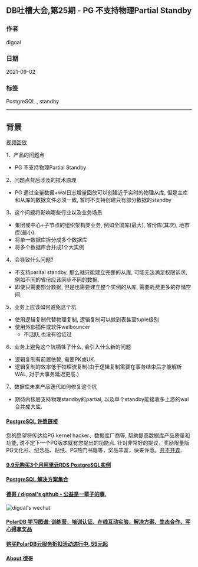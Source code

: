 ## DB吐槽大会,第25期 - PG 不支持物理Partial Standby  
  
### 作者  
digoal  
  
### 日期  
2021-09-02  
  
### 标签  
PostgreSQL , standby   
  
----  
  
## 背景  
[视频回放](https://www.bilibili.com/video/BV1jL4y1h763/)  
  
1、产品的问题点  
- PG 不支持物理Partial Standby  
  
2、问题点背后涉及的技术原理  
- PG 通过全量数据+wal日志增量回放可以创建近乎实时的物理从库, 但是主库和从库的数据文件必须一致, 暂时不支持创建只有部分数据的standby    
  
3、这个问题将影响哪些行业以及业务场景  
- 集团或中心+子节点的组织架构类业务, 例如全国库(最大), 省份库(其次), 地市库(最小).   
- 将单一数据库拆分成多个数据库  
- 将多个数据库合并成1个大实例  
  
4、会导致什么问题?  
- 不支持parital standby, 那么就只能建立完整的从库, 可能无法满足权限诉求, 例如不同的省份应该同步不同的数据.   
- 即使只需要部分数据, 但是也需要建立整个实例的从库, 需要耗费更多的存储空间.   
  
5、业务上应该如何避免这个坑  
- 使用逻辑复制代替物理复制, 逻辑复制可以做到表甚至tuple级别  
- 使用外部插件或软件walbouncer
    - 不活跃,也没有验证过
  
6、业务上避免这个坑牺牲了什么, 会引入什么新的问题  
- 逻辑复制有前置依赖, 需要PK或UK.  
- 逻辑复制的效率低于物理流复制(由于逻辑复制需要在事务结束后才能解析WAL, 对于大事务延迟更高.)  
  
7、数据库未来产品迭代如何修复这个坑  
- 期待内核层支持物理standby的partial, 以及单个standby能接收多上游的wal合并成大库.    
    
  
#### [PostgreSQL 许愿链接](https://github.com/digoal/blog/issues/76 "269ac3d1c492e938c0191101c7238216")
您的愿望将传达给PG kernel hacker、数据库厂商等, 帮助提高数据库产品质量和功能, 说不定下一个PG版本就有您提出的功能点. 针对非常好的提议，奖励限量版PG文化衫、纪念品、贴纸、PG热门书籍等，奖品丰富，快来许愿。[开不开森](https://github.com/digoal/blog/issues/76 "269ac3d1c492e938c0191101c7238216").  
  
  
#### [9.9元购买3个月阿里云RDS PostgreSQL实例](https://www.aliyun.com/database/postgresqlactivity "57258f76c37864c6e6d23383d05714ea")
  
  
#### [PostgreSQL 解决方案集合](https://yq.aliyun.com/topic/118 "40cff096e9ed7122c512b35d8561d9c8")
  
  
#### [德哥 / digoal's github - 公益是一辈子的事.](https://github.com/digoal/blog/blob/master/README.md "22709685feb7cab07d30f30387f0a9ae")
  
  
![digoal's wechat](../pic/digoal_weixin.jpg "f7ad92eeba24523fd47a6e1a0e691b59")
  
  
#### [PolarDB 学习图谱: 训练营、培训认证、在线互动实验、解决方案、生态合作、写心得拿奖品](https://www.aliyun.com/database/openpolardb/activity "8642f60e04ed0c814bf9cb9677976bd4")
  
  
#### [购买PolarDB云服务折扣活动进行中, 55元起](https://www.aliyun.com/activity/new/polardb-yunparter?userCode=bsb3t4al "e0495c413bedacabb75ff1e880be465a")
  
  
#### [About 德哥](https://github.com/digoal/blog/blob/master/me/readme.md "a37735981e7704886ffd590565582dd0")
  
